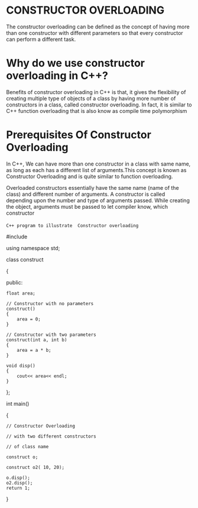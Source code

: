 # CONSTRUCTOR OVERLOADING
The constructor overloading can be defined as the concept of having more than one constructor with different parameters so that every constructor can perform a different task.

# Why do we use constructor overloading in C++?

Benefits of constructor overloading in C++ is that, it gives the flexibility of creating multiple type of objects of a class by having more number of constructors in a class, called constructor overloading. In fact, it is similar to C++ function overloading that is also know as compile time polymorphism

# Prerequisites Of Constructor Overloading

In C++, We can have more than one constructor in a class with same name, as long as each has a different list of arguments.This concept is known as Constructor Overloading and is quite similar to function overloading.

Overloaded constructors essentially have the same name (name of the class) and different number of arguments.
A constructor is called depending upon the number and type of arguments passed.
While creating the object, arguments must be passed to let compiler know, which constructor


#### 
    C++ program to illustrate  Constructor overloading

#include <iostream>

using namespace std;
  
class construct

{ 
  
public:

    float area; 
      
    // Constructor with no parameters
    construct()
    {
        area = 0;
    }
      
    // Constructor with two parameters
    construct(int a, int b)
    {
        area = a * b;
    }
      
    void disp()
    {
        cout<< area<< endl;
    }
};
  
int main()

{

    // Constructor Overloading 

    // with two different constructors
    
    // of class name
    
    construct o;
    
    construct o2( 10, 20);
      
    o.disp();
    o2.disp();
    return 1;
}


